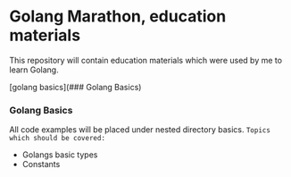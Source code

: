 # Golang Marathon, education materials
This repository will contain education materials which were used by me to learn Golang. 

[golang basics](### Golang Basics)

### Golang Basics
All code examples will be placed under nested directory basics. 
`Topics which should be covered:`
* Golangs basic types 
* Constants 

